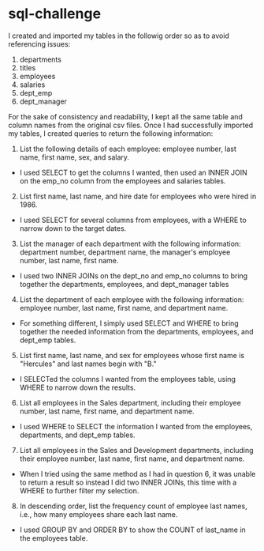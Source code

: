 # sql-challenge

I created and imported my tables in the followig order so as to avoid referencing issues:
1. departments
2. titles
3. employees
4. salaries
5. dept_emp
6. dept_manager

For the sake of consistency and readability, I kept all the same table and column names from the original csv files. Once I had successfully imported my tables, I created queries to return the following information:


1. List the following details of each employee: employee number, last name, first name, sex, and salary.
- I used SELECT to get the columns I wanted, then used an INNER JOIN on the emp_no column from the employees and salaries tables.

2. List first name, last name, and hire date for employees who were hired in 1986.
- I used SELECT for several columns from employees, with a WHERE to narrow down to the target dates.


3. List the manager of each department with the following information: department number, department name, the manager's employee number, last name, first name.
- I used two INNER JOINs on the dept_no and emp_no columns to bring together the departments, employees, and dept_manager tables

4. List the department of each employee with the following information: employee number, last name, first name, and department name.
- For something different, I simply used SELECT and WHERE to bring together the needed information from the departments, employees, and dept_emp tables. 

5. List first name, last name, and sex for employees whose first name is "Hercules" and last names begin with "B."
- I SELECTed the columns I wanted from the employees table, using WHERE to narrow down the results. 

6. List all employees in the Sales department, including their employee number, last name, first name, and department name.
- I used WHERE to SELECT the information I wanted from the employees, departments, and dept_emp tables.


7. List all employees in the Sales and Development departments, including their employee number, last name, first name, and department name.
- When I tried using the same method as I had in question 6, it was unable to return a result so instead I did two INNER JOINs, this time with a WHERE to further filter my selection.

8. In descending order, list the frequency count of employee last names, i.e., how many employees share each last name.
- I used GROUP BY and ORDER BY to show the COUNT of last_name in the employees table. 